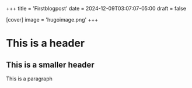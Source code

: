 +++
title = 'Firstblogpost'
date = 2024-12-09T03:07:07-05:00
draft = false

[cover]
    image = 'hugoimage.png'
+++

# This is a header
## This is a smaller header

This is a paragraph